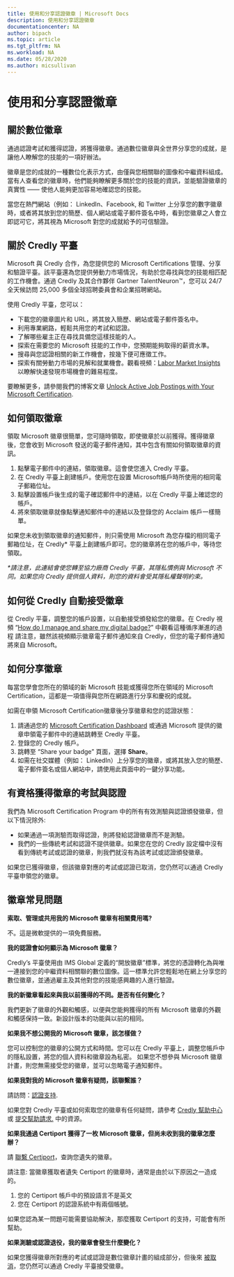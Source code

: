 ```yaml
---
title: 使用和分享認證徽章 | Microsoft Docs
description: 使用和分享認證徽章
documentationcenter: NA 
author: bipach
ms.topic: article
ms.tgt_pltfrm: NA
ms.workload: NA
ms.date: 05/28/2020
ms.author: micsullivan
---
```

# 使用和分享認證徽章

## 關於數位徽章

通過認證考試和獲得認證，將獲得徽章。通過數位徽章與全世界分享您的成就，是讓他人瞭解您的技能的一項好辦法。

徽章是您的成就的一種數位化表示方式，由僅與您相關聯的圖像和中繼資料組成。當有人查看您的徽章時，他們能夠瞭解更多關於您的技能的資訊，並能驗證徽章的真實性 —— 使他人能夠更加容易地確認您的技能。

當您在熱門網站（例如： LinkedIn、Facebook, 和 Twitter 上分享您的數字徽章時，或者將其放到您的簡歷、個人網站或電子郵件簽名中時，看到您徽章之人會立即認可它，將其視為 Microsoft 對您的成就給予的可信驗證。

## 關於 Credly 平臺

Microsoft 與 Credly 合作，為您提供您的 Microsoft Certifications 管理、分享和驗證平臺。該平臺還為您提供勞動力市場情況，有助於您尋找與您的技能相匹配的工作機會。通過 Credly 及其合作夥伴 Gartner TalentNeuron™，您可以 24/7 全天候訪問 25,000 多個全球招聘委員會和企業招聘網站。

使用 Credly 平臺，您可以：
- 下載您的徽章圖片和 URL，將其放入簡歷、網站或電子郵件簽名中。
- 利用專業網路，輕鬆共用您的考試和認證。
- 了解哪些雇主正在尋找具備您這樣技能的人。
- 探索在需要您的 Microsoft 技能的工作中，您預期能夠取得的薪資水準。
- 搜尋與您認證相關的新工作機會，按幾下便可應徵工作。
- 探索有關勞動力市場的見解和就業機會。觀看視頻：[Labor Market Insights](https://support.credly.com/hc/en-us/articles/360041974091-Video-What-labor-market-insights-are-available-with-my-badge) 以瞭解快速發現市場機會的難易程度。

要瞭解更多，請參閱我們的博客文章 [Unlock Active Job Postings with Your Microsoft Certification](/learn/certifications/posts/unlock-active-job-postings-with-your-microsoft-certification).

## 如何領取徽章

領取 Microsoft 徽章很簡單，您可隨時領取，即使徽章於以前獲得。獲得徽章後，您會收到 Microsoft 發送的電子郵件通知，其中包含有關如何領取徽章的資訊。

1. 點擊電子郵件中的連結，領取徽章。這會使您進入 Credly 平臺。
2. 在 Credly 平臺上創建帳戶。使用您在設置 Microsoft帳戶時所使用的相同電子郵箱位址。
3. 點擊設置帳戶後生成的電子確認郵件中的連結，以在 Credly 平臺上確認您的帳戶。
4. 將來領取徽章就像點擊通知郵件中的連結以及登錄您的 Acclaim 帳戶一樣簡單。

如果您未收到領取徽章的通知郵件，則只需使用 Microsoft 為您存檔的相同電子郵箱位址，在 Credly* 平臺上創建帳戶即可。您的徽章將在您的帳戶中，等待您領取。

_*請注意，此連結會使您轉至協力廠商 Credly 平臺，其隱私慣例與 Microsoft 不同。如果您向 Credly 提供個人資料，則您的資料會受其隱私權聲明約束。_

## 如何從 Credly 自動接受徽章

從 Credly 平臺，調整您的帳戶設置，以自動接受頒發給您的徽章。在 Credly 視頻 “[How do I manage and share my digital badge?](https://support.credly.com/hc/en-us/articles/360021222231-How-do-I-manage-and-share-my-digital-badge-)” 中觀看這種循序漸進的過程 請注意，雖然該視頻顯示徽章電子郵件通知來自 Credly，但您的電子郵件通知將來自 Microsoft。

## 如何分享徽章

每當您學會您所在的領域的新 Microsoft 技能或獲得您所在領域的 Microsoft Certification，這都是一項值得與您所在網路進行分享和慶祝的成就。

如需在申領 Microsoft Certification徽章後分享徽章和您的認證狀態：

1. 請通過您的 [Microsoft Certification Dashboard](https://aka.ms/certdashboard) 或通過 Microsoft 提供的徽章申領電子郵件中的連結跳轉至 Credly 平臺。
2. 登錄您的 Credly 帳戶。
3. 跳轉至 “Share your badge” 頁面，選擇 **Share**。
4. 如需在社交媒體（例如： LinkedIn）上分享您的徽章，或將其放入您的簡歷、電子郵件簽名或個人網站中，請使用此頁面中的一鍵分享功能。

## 有資格獲得徽章的考試與認證

我們為 Microsoft Certification Program 中的所有有效測驗與認證頒發徽章，但以下情況除外:

- 如果通過一項測驗而取得認證，則將發給認證徽章而不是測驗。
- 我們的一些傳統考試和認證不提供徽章。如果您在您的 Credly 設定檔中沒有看到傳統考試或認證的徽章，則我們就沒有為該考試或認證頒發徽章。


如果您已獲得徽章，但該徽章對應的考試或認證已取消，您仍然可以通過 Credly 平臺申領您的徽章。

## 徽章常見問題

**索取、管理或共用我的 Microsoft 徽章有相關費用嗎?**

不。這是微軟提供的一項免費服務。

**我的認證會如何顯示為 Microsoft 徽章？**

Credly’s 平臺使用由 IMS Global 定義的“開放徽章”標準，將您的憑證轉化為與唯一連接到您的中繼資料相關聯的數位圖像。這一標準允許您輕鬆地在網上分享您的數位徽章，並通過雇主及其他對您的技能感興趣的人進行驗證。

**我的新徽章看起來與我以前獲得的不同。是否有任何變化？**

我們更新了徽章的外觀和觸感，以便與您能夠獲得的所有 Microsoft 徽章的外觀和觸感保持一致。新設計版本的功能與以前的相同。

**如果我不想公開我的 Microsoft 徽章，該怎樣做？**

您可以控制您的徽章的公開方式和時間。您可以在 Credly 平臺上，調整您帳戶中的隱私設置，將您的個人資料和徽章設為私密。 如果您不想參與 Microsoft 徽章計畫，則您無需接受您的徽章，並可以忽略電子通知郵件。

**如果我對我的 Microsoft 徽章有疑問，該聯繫誰？**

請訪問：[認證支持](/learn/certifications/help).

如果您對 Credly 平臺或如何索取您的徽章有任何疑問，請參考 [Credly 幫助中心](https://support.credly.com/hc/en-us) 或 [提交幫助請求.](https://support.credly.com/hc/en-us/requests/new) 中的資源。

**如果我通過 Certiport 獲得了一枚 Microsoft 徽章，但尚未收到我的徽章怎麼辦？**

請 [聯繫 Certiport](https://certiport.pearsonvue.com/Support/Support-for-test-candidates/Customer-service)，查詢您遺失的徽章。

請注意: 當徽章獲取者遺失 Certiport 的徽章時，通常是由於以下原因之一造成的。

1. 您的 Certiport 帳戶中的預設語言不是英文
2. 您在 Certiport 的認證系統中有兩個帳號。

如果您認為某一問題可能需要協助解決，那麼獲取 Certiport 的支持，可能會有所幫助。

**如果測驗或認證退役，我的徽章會發生什麼變化？**

如果您獲得徽章所對應的考試或認證是數位徽章計畫的組成部分，但後來 [被取消](/learn/certifications/retired-certifications)，您仍然可以通過 Credly 平臺接受徽章。